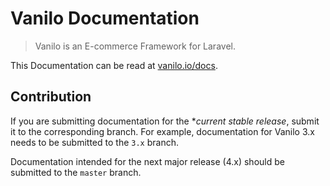 # Vanilo Documentation

> Vanilo is an E-commerce Framework for Laravel.

This Documentation can be read at [vanilo.io/docs](https://vanilo.io/docs/4.x/what-is-vanilo).

## Contribution

If you are submitting documentation for the **current stable release*, submit it to the corresponding
branch. For example, documentation for Vanilo 3.x needs to be submitted to the `3.x` branch.

Documentation intended for the next major release (4.x) should be submitted to the `master` branch.

